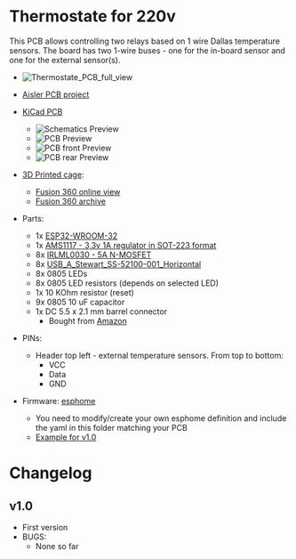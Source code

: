 # Thermostate for 220v
This PCB allows controlling two relays based on 1 wire Dallas temperature sensors. The board has two 1-wire buses - one for the in-board sensor and one for the external sensor(s).
- ![Thermostate_PCB_full_view](pictures/Temp_Actor_v1_full_view.jpg)

- [Aisler PCB project](https://aisler.net/p/BQLUSDIS)
- [KiCad PCB](kicad/pcb-power-usb/pcb-power-usb.kicad_pro)
  - ![Schematics Preview](pictures/TBD.png)
  - ![PCB Preview](pictures/TBD.png)
  - ![PCB front Preview](pictures/TBD.jpg)
  - ![PCB rear Preview](pictures/TBD.jpg)
- [3D Printed cage](cage):
  - [Fusion 360 online view](https://a360.co/3qWptNk)
  - [Fusion 360 archive](TBD)

- Parts:
  - 1x [ESP32-WROOM-32](https://www.espressif.com/sites/default/files/documentation/esp32-wroom-32_datasheet_en.pdf)
  - 1x [AMS1117 - 3,3v 1A regulator in SOT-223 format](http://www.advanced-monolithic.com/pdf/ds1117.pdf)
  - 8x [IRLML0030 - 5A N-MOSFET](https://www.infineon.com/dgdl/Infineon-IRLML0030-DataSheet-v01_01-EN.pdf?fileId=5546d462533600a401535664773825df)
  - 8x [USB_A_Stewart_SS-52100-001_Horizontal](https://www.digikey.de/en/products/detail/stewart-connector/SS-52100-001/7902377)
  - 8x 0805 LEDs
  - 8x 0805 LED resistors (depends on selected LED)
  - 1x 10 KOhm resistor (reset)
  - 9x 0805 10 uF capacitor
  - 1x DC 5.5 x 2.1 mm barrel connector
    - Bought from [Amazon](https://www.amazon.de/gp/product/B093FTFZ8Q)
- PINs:
  - Header top left - external temperature sensors. From top to bottom:
    - VCC
    - Data
    - GND
- Firmware: [esphome](esphome.io)
  - You need to modify/create your own esphome definition and include the yaml in this folder matching your PCB
  - [Example for v1.0](../../s13_legos_shelves.yaml)

# Changelog

## v1.0
  - First version
  - BUGS:
    - None so far
